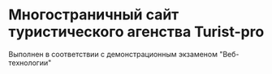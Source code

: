 # Многостраничный сайт туристического агенства Turist-pro
Выполнен в соответствии с демонстрационным экзаменом "Веб-технологии"
